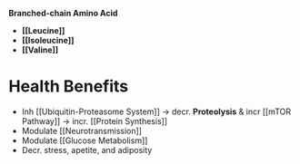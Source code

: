 **Branched-chain Amino Acid**
- **[[Leucine]]**
- **[[Isoleucine]]**
- **[[Valine]]**

# Health Benefits
- Inh [[Ubiquitin-Proteasome System]] -> decr. **Proteolysis** & incr [[mTOR Pathway]] -> incr. [[Protein Synthesis]] 
- Modulate [[Neurotransmission]]
- Modulate [[Glucose Metabolism]]
- Decr. stress, apetite, and adiposity